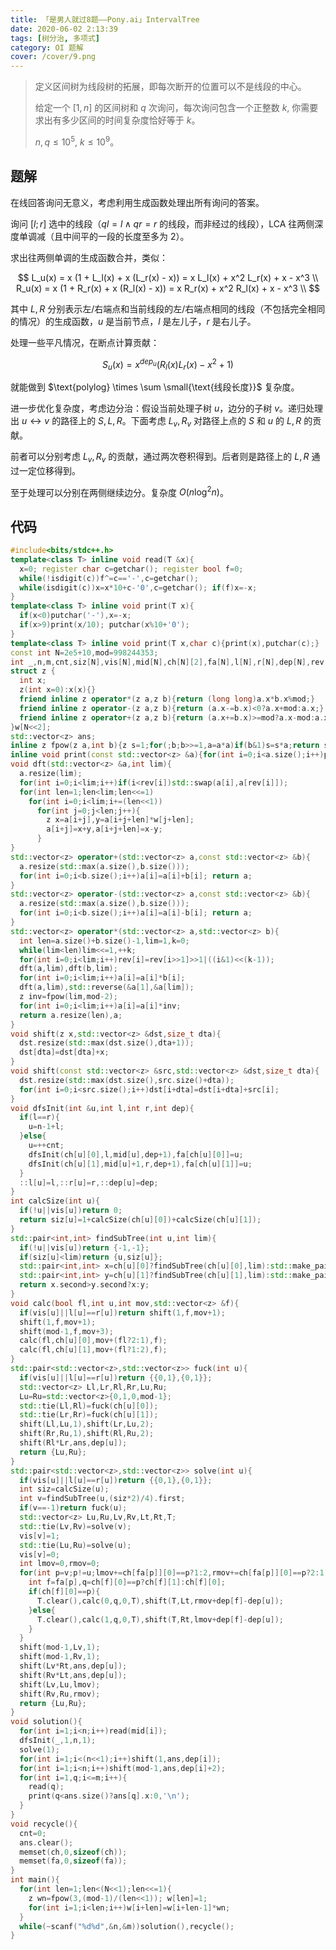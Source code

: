 ```yaml
---
title: 「是男人就过8题——Pony.ai」IntervalTree
date: 2020-06-02 2:13:39
tags: [树分治, 多项式]
category: OI 题解
cover: /cover/9.png
---
```


> 定义区间树为线段树的拓展，即每次断开的位置可以不是线段的中心。
>
> 给定一个 $[1, n]$ 的区间树和 $q$ 次询问，每次询问包含一个正整数 $k$, 你需要求出有多少区间的时间复杂度恰好等于 $k$。
>
> $n, q\le 10^5,\ k\le 10^9$。

<!--more-->

## 题解

在线回答询问无意义，考虑利用生成函数处理出所有询问的答案。

询问 $[l;r]$ 选中的线段（$ql=l \land qr=r$ 的线段，而非经过的线段），LCA 往两侧深度单调减（且中间平的一段的长度至多为 $2$）。

求出往两侧单调的生成函数合并，类似：

$$
L_u(x) = x (1 + L_l(x) + x (L_r(x) - x)) = x L_l(x) + x^2 L_r(x) + x - x^3 \\
R_u(x) = x (1 + R_r(x) + x (R_l(x) - x)) = x R_r(x) + x^2 R_l(x) + x - x^3 \\
$$

其中 $L,R$ 分别表示左/右端点和当前线段的左/右端点相同的线段（不包括完全相同的情况）的生成函数，$u$ 是当前节点，$l$ 是左儿子，$r$ 是右儿子。

处理一些平凡情况，在断点计算贡献：

$$
S_u(x) = x^{dep_u} (R_l(x) L_r(x) - x^2 + 1)
$$

就能做到 $\text{polylog} \times \sum \small{\text{线段长度}}$ 复杂度。

进一步优化复杂度，考虑边分治：假设当前处理子树 $u$，边分的子树 $v$。递归处理出 $u \leftrightarrow v$ 的路径上的 $S,L,R$。下面考虑 $L_v,R_v$ 对路径上点的 $S$ 和 $u$ 的 $L,R$ 的贡献。

前者可以分别考虑 $L_v,R_v$ 的贡献，通过两次卷积得到。后者则是路径上的 $L,R$ 通过一定位移得到。

至于处理可以分别在两侧继续边分。复杂度 $O(n \log^2 n)$。

## 代码

```cpp
#include<bits/stdc++.h>
template<class T> inline void read(T &x){
  x=0; register char c=getchar(); register bool f=0;
  while(!isdigit(c))f^=c=='-',c=getchar();
  while(isdigit(c))x=x*10+c-'0',c=getchar(); if(f)x=-x;
}
template<class T> inline void print(T x){
  if(x<0)putchar('-'),x=-x;
  if(x>9)print(x/10); putchar(x%10+'0');
}
template<class T> inline void print(T x,char c){print(x),putchar(c);}
const int N=2e5+10,mod=998244353;
int _,n,m,cnt,siz[N],vis[N],mid[N],ch[N][2],fa[N],l[N],r[N],dep[N],rev[N<<2];
struct z {
  int x;
  z(int x=0):x(x){}
  friend inline z operator*(z a,z b){return (long long)a.x*b.x%mod;}
  friend inline z operator-(z a,z b){return (a.x-=b.x)<0?a.x+mod:a.x;}
  friend inline z operator+(z a,z b){return (a.x+=b.x)>=mod?a.x-mod:a.x;}
}w[N<<2];
std::vector<z> ans;
inline z fpow(z a,int b){z s=1;for(;b;b>>=1,a=a*a)if(b&1)s=s*a;return s;}
inline void print(const std::vector<z> &a){for(int i=0;i<a.size();i++)printf("%d ",a[i].x); printf("\n");}
void dft(std::vector<z> &a,int lim){
  a.resize(lim);
  for(int i=0;i<lim;i++)if(i<rev[i])std::swap(a[i],a[rev[i]]);
  for(int len=1;len<lim;len<<=1)
    for(int i=0;i<lim;i+=(len<<1))
      for(int j=0;j<len;j++){
        z x=a[i+j],y=a[i+j+len]*w[j+len];
        a[i+j]=x+y,a[i+j+len]=x-y;
      }
}
std::vector<z> operator+(std::vector<z> a,const std::vector<z> &b){
  a.resize(std::max(a.size(),b.size()));
  for(int i=0;i<b.size();i++)a[i]=a[i]+b[i]; return a;
}
std::vector<z> operator-(std::vector<z> a,const std::vector<z> &b){
  a.resize(std::max(a.size(),b.size()));
  for(int i=0;i<b.size();i++)a[i]=a[i]-b[i]; return a;
}
std::vector<z> operator*(std::vector<z> a,std::vector<z> b){
  int len=a.size()+b.size()-1,lim=1,k=0;
  while(lim<len)lim<<=1,++k;
  for(int i=0;i<lim;i++)rev[i]=rev[i>>1]>>1|((i&1)<<(k-1));
  dft(a,lim),dft(b,lim);
  for(int i=0;i<lim;i++)a[i]=a[i]*b[i];
  dft(a,lim),std::reverse(&a[1],&a[lim]);
  z inv=fpow(lim,mod-2);
  for(int i=0;i<lim;i++)a[i]=a[i]*inv;
  return a.resize(len),a;
}
void shift(z x,std::vector<z> &dst,size_t dta){
  dst.resize(std::max(dst.size(),dta+1));
  dst[dta]=dst[dta]+x;
}
void shift(const std::vector<z> &src,std::vector<z> &dst,size_t dta){
  dst.resize(std::max(dst.size(),src.size()+dta));
  for(int i=0;i<src.size();i++)dst[i+dta]=dst[i+dta]+src[i];
}
void dfsInit(int &u,int l,int r,int dep){
  if(l==r){
    u=n-1+l;
  }else{
    u=++cnt;
    dfsInit(ch[u][0],l,mid[u],dep+1),fa[ch[u][0]]=u;
    dfsInit(ch[u][1],mid[u]+1,r,dep+1),fa[ch[u][1]]=u;
  }
  ::l[u]=l,::r[u]=r,::dep[u]=dep;
}
int calcSize(int u){
  if(!u||vis[u])return 0;
  return siz[u]=1+calcSize(ch[u][0])+calcSize(ch[u][1]);
}
std::pair<int,int> findSubTree(int u,int lim){
  if(!u||vis[u])return {-1,-1};
  if(siz[u]<lim)return {u,siz[u]};
  std::pair<int,int> x=ch[u][0]?findSubTree(ch[u][0],lim):std::make_pair(-1,-1);
  std::pair<int,int> y=ch[u][1]?findSubTree(ch[u][1],lim):std::make_pair(-1,-1);
  return x.second>y.second?x:y;
}
void calc(bool fl,int u,int mov,std::vector<z> &f){
  if(vis[u]||l[u]==r[u])return shift(1,f,mov+1);
  shift(1,f,mov+1);
  shift(mod-1,f,mov+3);
  calc(fl,ch[u][0],mov+(fl?2:1),f);
  calc(fl,ch[u][1],mov+(fl?1:2),f);
}
std::pair<std::vector<z>,std::vector<z>> fuck(int u){
  if(vis[u]||l[u]==r[u])return {{0,1},{0,1}};
  std::vector<z> Ll,Lr,Rl,Rr,Lu,Ru;
  Lu=Ru=std::vector<z>{0,1,0,mod-1};
  std::tie(Ll,Rl)=fuck(ch[u][0]);
  std::tie(Lr,Rr)=fuck(ch[u][1]);
  shift(Ll,Lu,1),shift(Lr,Lu,2);
  shift(Rr,Ru,1),shift(Rl,Ru,2);
  shift(Rl*Lr,ans,dep[u]);
  return {Lu,Ru};
}
std::pair<std::vector<z>,std::vector<z>> solve(int u){
  if(vis[u]||l[u]==r[u])return {{0,1},{0,1}};
  int siz=calcSize(u);
  int v=findSubTree(u,(siz*2)/4).first;
  if(v==-1)return fuck(u);
  std::vector<z> Lu,Ru,Lv,Rv,Lt,Rt,T;
  std::tie(Lv,Rv)=solve(v);
  vis[v]=1;
  std::tie(Lu,Ru)=solve(u);
  vis[v]=0;
  int lmov=0,rmov=0;
  for(int p=v;p!=u;lmov+=ch[fa[p]][0]==p?1:2,rmov+=ch[fa[p]][0]==p?2:1,p=fa[p]){
    int f=fa[p],q=ch[f][0]==p?ch[f][1]:ch[f][0];
    if(ch[f][0]==p){
      T.clear(),calc(0,q,0,T),shift(T,Lt,rmov+dep[f]-dep[u]);
    }else{
      T.clear(),calc(1,q,0,T),shift(T,Rt,lmov+dep[f]-dep[u]);
    }
  }
  shift(mod-1,Lv,1);
  shift(mod-1,Rv,1);
  shift(Lv*Rt,ans,dep[u]);
  shift(Rv*Lt,ans,dep[u]);
  shift(Lv,Lu,lmov);
  shift(Rv,Ru,rmov);
  return {Lu,Ru};
}
void solution(){
  for(int i=1;i<n;i++)read(mid[i]);
  dfsInit(_,1,n,1);
  solve(1);
  for(int i=1;i<(n<<1);i++)shift(1,ans,dep[i]);
  for(int i=1;i<n;i++)shift(mod-1,ans,dep[i]+2);
  for(int i=1,q;i<=m;i++){
    read(q);
    print(q<ans.size()?ans[q].x:0,'\n');
  }
}
void recycle(){
  cnt=0;
  ans.clear();
  memset(ch,0,sizeof(ch));
  memset(fa,0,sizeof(fa));
}
int main(){
  for(int len=1;len<(N<<1);len<<=1){
    z wn=fpow(3,(mod-1)/(len<<1)); w[len]=1;
    for(int i=1;i<len;i++)w[i+len]=w[i+len-1]*wn;
  }
  while(~scanf("%d%d",&n,&m))solution(),recycle();
}
```